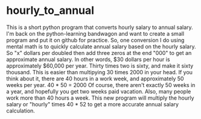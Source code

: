 # hourly_to_annual
This is a short python program that converts hourly salary to annual salary.
I'm back on the python-learning bandwagon and want to create a small program and put it on github for practice. So, one conversion I do using mental math is to quickly calculate annual salary based on the hourly salary. So "x" dollars per doubled then add three zeros at the end "000" to get an approximate annual salary. In other words, $30 dollars per hour is approximately $60,000 per year. Thirty times two is sixty, and make it sixty thousand. This is easier than multipying 30 times 2000 in your head. If you think about it, there are 40 hours in a work week, and approximately 50 weeks per year. 40 * 50 = 2000
Of course, there aren't exactly 50 weeks in a year, and hopefully you get two weeks paid vacation. Also, many people work more than 40 hours a week. 
This new program will multiply the hourly salary or "hourly" times 40 * 52 to get a more accurate annual salary calculation. 
